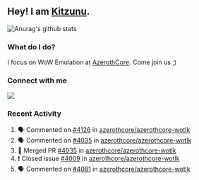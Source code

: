 ## Hey! I am [Kitzunu](https://Github.com/Kitzunu).

![Anurag's github stats](https://github-readme-stats.kitzunu.vercel.app/api?username=Kitzunu&show_icons=true)

### What do I do?

I focus on WoW Emulation at [AzerothCore](https://Github.com/AzerothCore). Come join us ;)

### Connect with me
[![](https://img.shields.io/badge/AzerothCore%20Discord-Connect%20with%20me!-green)](https://discord.com/invite/gkt4y2x)

### Recent Activity

<!--START_SECTION:activity-->
1. 🗣 Commented on [#4126](https://github.com/azerothcore/azerothcore-wotlk/issues/4126) in [azerothcore/azerothcore-wotlk](https://github.com/azerothcore/azerothcore-wotlk)
2. 🗣 Commented on [#4035](https://github.com/azerothcore/azerothcore-wotlk/issues/4035) in [azerothcore/azerothcore-wotlk](https://github.com/azerothcore/azerothcore-wotlk)
3. 🎉 Merged PR [#4035](https://github.com/azerothcore/azerothcore-wotlk/pull/4035) in [azerothcore/azerothcore-wotlk](https://github.com/azerothcore/azerothcore-wotlk)
4. ❗️ Closed issue [#4009](https://github.com/azerothcore/azerothcore-wotlk/issues/4009) in [azerothcore/azerothcore-wotlk](https://github.com/azerothcore/azerothcore-wotlk)
5. 🗣 Commented on [#4081](https://github.com/azerothcore/azerothcore-wotlk/issues/4081) in [azerothcore/azerothcore-wotlk](https://github.com/azerothcore/azerothcore-wotlk)
<!--END_SECTION:activity-->
